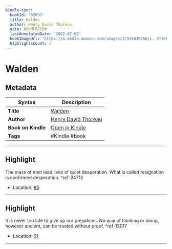 ```yaml
---
kindle-sync:
  bookId: '52093'
  title: Walden
  author: Henry David Thoreau
  asin: B00MF0ZVPW
  lastAnnotatedDate: '2022-07-02'
  bookImageUrl: 'https://m.media-amazon.com/images/I/91k0JRERWjL._SY160.jpg'
  highlightsCount: 2
---
```

# Walden

## Metadata

| Syntax | Description |
| ---------- | ---------- |
| **Title** | [Walden](https://www.amazon.com/dp/B00MF0ZVPW) |
| **Author** | [Henry David Thoreau](https://www.amazon.comundefined) |
| **Book on Kindle** | <a href="kindle://book?action=open&asin=B00MF0ZVPW" target="_blank">Open in Kindle</a> |
| **Tags** | #Kindle #book |

---

## Highlight

The mass of men lead lives of quiet desperation. What is called resignation is confirmed desperation. ^ref-24712

- Location: [85](kindle://book?action=open&asin=B00MF0ZVPW&location=85)

---
## Highlight

It is never too late to give up our prejudices. No way of thinking or doing, however ancient, can be trusted without proof. ^ref-13017

- Location: [91](kindle://book?action=open&asin=B00MF0ZVPW&location=91)

---

